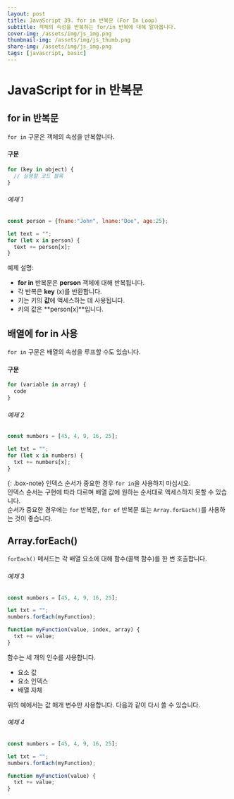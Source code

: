 ```yaml
---
layout: post
title: JavaScript 39. for in 반복문 (For In Loop)
subtitle: 객체의 속성을 반복하는 for/in 반복에 대해 알아봅니다.
cover-img: /assets/img/js_img.png
thumbnail-img: /assets/img/js_thumb.png
share-img: /assets/img/js_img.png
tags: [javascript, basic]
---
```


# JavaScript for in 반복문

## for in 반복문

```for in``` 구문은 객체의 속성을 반복합니다.

#### 구문

```javascript
for (key in object) {
  // 실행할 코드 블록
}
```

###### 예제 1

```javascript
const person = {fname:"John", lname:"Doe", age:25};

let text = "";
for (let x in person) {
  text += person[x];
}
```

예제 설명:

+ **for in** 반복문은 **person** 객체에 대해 반복됩니다.
+ 각 반복은 **key** (x)를 반환합니다.
+ 키는 키의 **값**에 액세스하는 데 사용됩니다.
+ 키의 값은 **person[x]**입니다.

## 배열에 for in 사용

```for in``` 구문은 배열의 속성을 루프할 수도 있습니다.

#### 구문

```javascript
for (variable in array) {
  code
}
```

###### 예제 2

```javascript
const numbers = [45, 4, 9, 16, 25];

let txt = "";
for (let x in numbers) {
  txt += numbers[x];
}
```

{: .box-note}
인덱스 순서가 중요한 경우 ```for in```을 사용하지 마십시오.<br>인덱스 순서는 구현에 따라 다르며 배열 값에 원하는 순서대로 액세스하지 못할 수 있습니다.<br>순서가 중요한 경우에는 ```for``` 반복문, ```for of``` 반복문 또는 ```Array.forEach()```를 사용하는 것이 좋습니다.

## Array.forEach()

```forEach()``` 메서드는 각 배열 요소에 대해 함수(콜백 함수)를 한 번 호출합니다.

###### 예제 3

```javascript
const numbers = [45, 4, 9, 16, 25];

let txt = "";
numbers.forEach(myFunction);

function myFunction(value, index, array) {
  txt += value;
}
```

함수는 세 개의 인수를 사용합니다.

+ 요소 값
+ 요소 인덱스
+ 배열 자체

위의 예에서는 값 매개 변수만 사용합니다. 다음과 같이 다시 쓸 수 있습니다.

###### 예제 4

```javascript
const numbers = [45, 4, 9, 16, 25];

let txt = "";
numbers.forEach(myFunction);

function myFunction(value) {
  txt += value;
}
```
